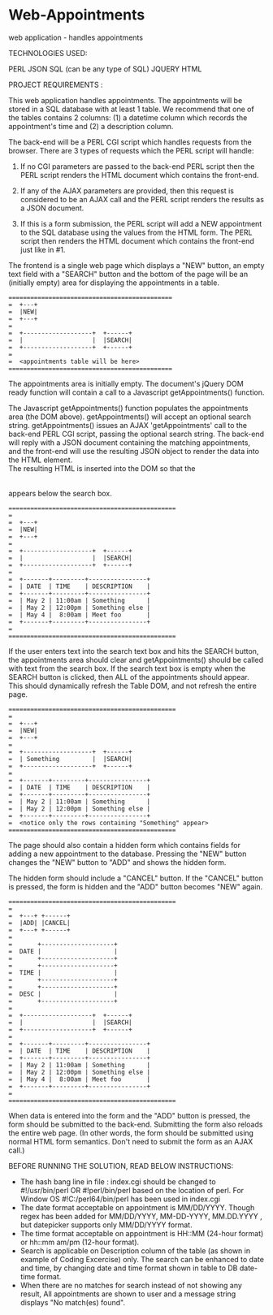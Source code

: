 # Web-Appointments
web application - handles appointments


TECHNOLOGIES USED: 

PERL
JSON
SQL (can be any type of SQL)
JQUERY
HTML


PROJECT REQUIREMENTS : 


This web application handles appointments.
The appointments will be stored in a SQL database with at least 1 table. 
We recommend that one of the tables contains 2 columns: 
(1) a datetime column which records the appointment's time and (2) a description column.

The back-end will be a PERL CGI script which handles requests
from the browser.  There are 3 types of requests which the PERL script
will handle:

1. If no CGI parameters are passed to the back-end PERL script then the
   PERL script renders the HTML document which contains the front-end.

2. If any of the AJAX parameters are provided, then this request is
   considered to be an AJAX call and the PERL script renders the results
   as a JSON document.

3. If this is a form submission, the PERL script will add a NEW
   appointment to the SQL database using the values from the HTML form.
   The PERL script then renders the HTML document which contains the
   front-end just like in #1.

The frontend is a single web page which displays a "NEW" button, an
empty text field with a "SEARCH" button and the bottom of the page will
be an (initially empty) area for displaying the appointments in a table.

	=============================================
	=  +---+
	=  |NEW|
	=  +---+
	=  
	=  +-------------------+  +------+
	=  |                   |  |SEARCH|
	=  +-------------------+  +------+
	=
	=  <appointments table will be here>
	=============================================

The appointments area is initially empty. The document's jQuery DOM
ready function will contain a call to a Javascript
getAppointments() function.

The Javascript getAppointments() function populates the appointments
area (the DOM above). getAppointments() will accept an optional search string.
getAppointments() issues an AJAX 'getAppointments' call to the back-end PERL CGI script,
passing the optional search string. The back-end will reply with a JSON
document containing the matching appointments, and the front-end will use the
resulting JSON object to render the data into the HTML <table> element.  
The resulting HTML is inserted into the DOM so that the <table> appears below the search box.

	==============================================
	=  
	=  +---+
	=  |NEW|
	=  +---+
	=  
	=  +-------------------+  +------+
	=  |                   |  |SEARCH|
	=  +-------------------+  +------+
	=  
	=  +-------+---------+----------------+
	=  | DATE  | TIME    | DESCRIPTION    |
	=  +-------+---------+----------------+
	=  | May 2 | 11:00am | Something      |
	=  | May 2 | 12:00pm | Something else |
	=  | May 4 |  8:00am | Meet foo       |
	=  +-------+---------+----------------+
	=  
	==============================================

If the user enters text into the search text box and hits the SEARCH
button, the appointments area should clear and getAppointments() should
be called with text from the search box.  If the search text box is empty
when the SEARCH button is clicked, then ALL of the appointments should appear.
This should dynamically refresh the Table DOM, and not refresh the entire page.

	==============================================
	=  
	=  +---+
	=  |NEW|
	=  +---+
	=  
	=  +-------------------+  +------+
	=  | Something         |  |SEARCH|
	=  +-------------------+  +------+
	=  
	=  +-------+---------+----------------+
	=  | DATE  | TIME    | DESCRIPTION    |
	=  +-------+---------+----------------+
	=  | May 2 | 11:00am | Something      |
	=  | May 2 | 12:00pm | Something else |
	=  +-------+---------+----------------+
	=  <notice only the rows containing "Something" appear>
	==============================================

The page should also contain a hidden form which contains fields for
adding a new appointment to the database.  Pressing the "NEW" button
changes the "NEW" button to "ADD" and shows the hidden form.

The hidden form should include a "CANCEL" button.  If the "CANCEL" button is
pressed, the form is hidden and the "ADD" button becomes "NEW" again.

	==============================================
	=  
	=  +---+ +------+
	=  |ADD| |CANCEL|
	=  +---+ +------+
	=  
	=       +--------------------+
	=  DATE |                    |
	=       +--------------------+
	=       +--------------------+
	=  TIME |                    |
	=       +--------------------+
	=       +--------------------+
	=  DESC |                    |
	=       +--------------------+ 
	=  
	=  +-------------------+  +------+
	=  |                   |  |SEARCH|
	=  +-------------------+  +------+
	=  
	=  +-------+---------+----------------+
	=  | DATE  | TIME    | DESCRIPTION    |
	=  +-------+---------+----------------+
	=  | May 2 | 11:00am | Something      |
	=  | May 2 | 12:00pm | Something else |
	=  | May 4 |  8:00am | Meet foo       |
	=  +-------+---------+----------------+
	=  
	==============================================

When data is entered into the form and the "ADD" button is pressed, the
form should be submitted to the back-end.  Submitting the form also
reloads the entire web page.  (In other words, the form should be
submitted using normal HTML form semantics.  Don't need to submit the
form as an AJAX call.)

BEFORE RUNNING THE SOLUTION, READ BELOW INSTRUCTIONS:

- The hash bang line in file : index.cgi should be changed to #!/usr/bin/perl OR #!perl/bin/perl based on the location of perl. For Window OS #!C:/perl64/bin/perl has been used in index.cgi
- The date format acceptable on appointment is MM/DD/YYYY. Though regex has been added for MM/DD/YYYY, MM-DD-YYYY, MM.DD.YYYY , but datepicker supports only MM/DD/YYYY format.
- The time format acceptable on appointment is HH::MM (24-hour format) or hh::mm am/pm (12-hour format).
- Search is applicable on Description column of the table (as shown in example of Coding Excercise) only. The search can be enhanced to date and time, by changing date and time format shown in table to DB date-time format.
- When there are no matches for search instead of not showing any result, All appointments are shown to user and a message string displays "No match(es) found".
